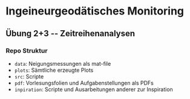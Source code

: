 # Ingeineurgeodätisches Monitoring

## Übung 2+3 -- Zeitreihenanalysen

  

### Repo Struktur 
- ```data```: Neigungsmessungen als mat-file
- ```plots```: Sämtliche erzeugte Plots
- ```src```:  Scripte
- ```pdf```: Vorlesungsfolien und Aufgabenstellungen als PDFs
- ```inpiration```: Scripte und Ausarbeitungen anderer zur Inspiration